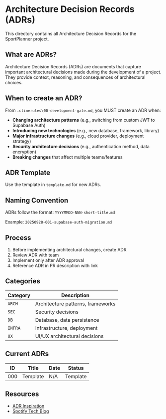 # Architecture Decision Records (ADRs)

This directory contains all Architecture Decision Records for the SportPlanner project.

## What are ADRs?

Architecture Decision Records (ADRs) are documents that capture important architectural decisions made during the development of a project. They provide context, reasoning, and consequences of architectural choices.

## When to create an ADR?

From `.clinerules\00-development-gate.md`, you MUST create an ADR when:

- **Changing architecture patterns** (e.g., switching from custom JWT to Supabase Auth)
- **Introducing new technologies** (e.g., new database, framework, library)
- **Major infrastructure changes** (e.g., cloud provider, deployment strategy)
- **Security architecture decisions** (e.g., authentication method, data encryption)
- **Breaking changes** that affect multiple teams/features

## ADR Template

Use the template in `template.md` for new ADRs.

## Naming Convention

ADRs follow the format: `YYYYMMDD-NNN-short-title.md`

Example: `20250928-001-supabase-auth-migration.md`

## Process

1. Before implementing architectural changes, create ADR
2. Review ADR with team
3. Implement only after ADR approval
4. Reference ADR in PR description with link

## Categories

| Category | Description |
|----------|-------------|
| `ARCH` | Architecture patterns, frameworks |
| `SEC` | Security decisions |
| `DB` | Database, data persistence |
| `INFRA` | Infrastructure, deployment |
| `UX` | UI/UX architectural decisions |

## Current ADRs

| ID | Title | Date | Status |
|----|-------|------|--------|
| 000 | Template | N/A | Template |

## Resources

- [ADR Inspiration](https://adr.github.io/)
- [Spotify Tech Blog](https://engineering.atspotify.com/2020/04/14/when-should-i-write-an-architecture-decision-record/)
